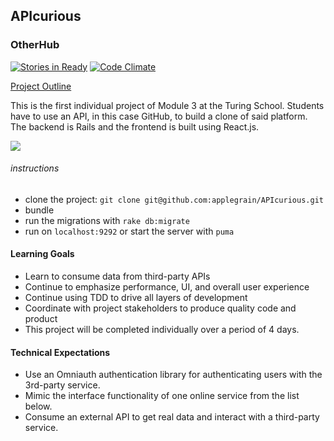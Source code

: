 ## APIcurious
### OtherHub

[![Stories in Ready](https://badge.waffle.io/applegrain/dinners_ready.svg?label=ready&title=Ready)](http://waffle.io/applegrain/APIcurious) [![Code Climate](https://codeclimate.com/github/applegrain/APIcurious/badges/gpa.svg)](https://codeclimate.com/github/applegrain/APIcurious)

[Project Outline](https://github.com/turingschool/lesson_plans/blob/master/ruby_03-professional_rails_applications/apicurious.md#technical-expectations)

This is the first individual project of Module 3 at the Turing School. Students have to
use an API, in this case GitHub, to build a clone of said platform. The backend is Rails and
the frontend is built using React.js.

![](http://g.recordit.co/2dOOuQv4dc.gif)

###### instructions
* clone the project: `git clone git@github.com:applegrain/APIcurious.git`
* bundle 
* run the migrations with `rake db:migrate`
* run on `localhost:9292` or start the server with `puma`

#### Learning Goals

* Learn to consume data from third-party APIs
* Continue to emphasize performance, UI, and overall user experience
* Continue using TDD to drive all layers of development
* Coordinate with project stakeholders to produce quality code and product
* This project will be completed individually over a period of 4 days.

#### Technical Expectations

* Use an Omniauth authentication library for authenticating users with the 3rd-party service.
* Mimic the interface functionality of one online service from the list below.
* Consume an external API to get real data and interact with a third-party service.
